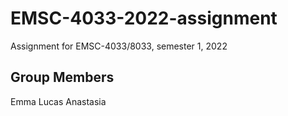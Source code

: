 # EMSC-4033-2022-assignment
Assignment for EMSC-4033/8033, semester 1, 2022

## Group Members
Emma 
Lucas 
Anastasia